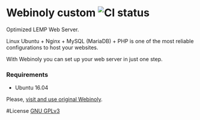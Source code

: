 # Webinoly custom ![CI status](https://img.shields.io/badge/build-passing-brightgreen.svg)

Optimized LEMP Web Server.

Linux Ubuntu + Nginx + MySQL (MariaDB) + PHP is one of the most reliable configurations to host your websites.

With Webinoly you can set up your web server in just one step.

### Requirements
* Ubuntu 16.04

Please, [visit and use original Webinoly](https://github.com/QROkes/webinoly).

#License
[GNU GPLv3](https://choosealicense.com/licenses/gpl-3.0/)

